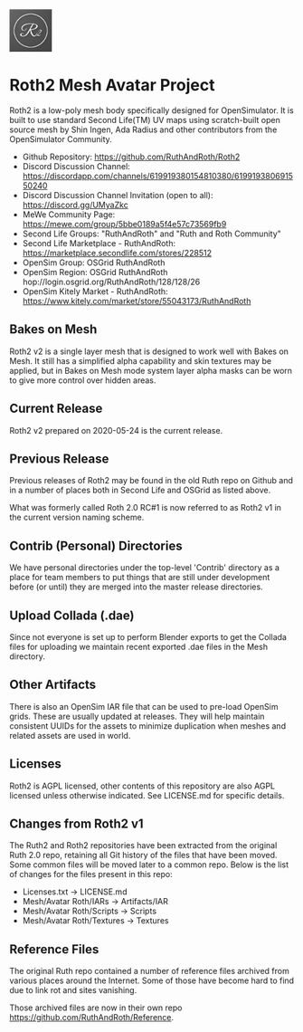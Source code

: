 <img src="Textures/r2-logo-white-grey-flat.png" width="75" height="75">

# Roth2 Mesh Avatar Project

Roth2 is a low-poly mesh body specifically designed for OpenSimulator. It is built to use standard Second Life(TM) UV maps using scratch-built open source mesh by Shin Ingen, Ada Radius and other contributors from the OpenSimulator Community.

* Github Repository: https://github.com/RuthAndRoth/Roth2
* Discord Discussion Channel: https://discordapp.com/channels/619919380154810380/619919380691550240
* Discord Discussion Channel Invitation (open to all): https://discord.gg/UMyaZkc
* MeWe Community Page: https://mewe.com/group/5bbe0189a5f4e57c73569fb9
* Second Life Groups: "RuthAndRoth" and "Ruth and Roth Community"
* Second Life Marketplace - RuthAndRoth:  https://marketplace.secondlife.com/stores/228512
* OpenSim Group: OSGrid RuthAndRoth
* OpenSim Region: OSGrid RuthAndRoth hop://login.osgrid.org/RuthAndRoth/128/128/26
* OpenSim Kitely Market - RuthAndRoth: https://www.kitely.com/market/store/55043173/RuthAndRoth

## Bakes on Mesh

Roth2 v2 is a single layer mesh that is designed to work well with Bakes on Mesh.  It still has a simplified alpha capability and skin textures may be applied, but in Bakes on Mesh mode system layer alpha masks can be worn to give more control over hidden areas.

## Current Release

Roth2 v2 prepared on 2020-05-24 is the current release.

## Previous Release

Previous releases of Roth2 may be found in the old Ruth repo on Github and
in a number of places both in Second Life and OSGrid as listed above.

What was formerly called Roth 2.0 RC#1 is now referred to as Roth2 v1 in the current version naming scheme.

## Contrib (Personal) Directories

We have personal directories under the top-level 'Contrib' directory as a place for
team members to put things that are still under development before (or until)
they are merged into the master release directories.

## Upload Collada (.dae)

Since not everyone is set up to perform Blender exports to get the Collada
files for uploading we maintain recent exported .dae files in the Mesh directory.

## Other Artifacts

There is also an OpenSim IAR file that can be used to pre-load OpenSim grids.
These are usually updated at releases. They will help maintain consistent UUIDs
for the assets to minimize duplication when meshes and related assets are used
in world.

## Licenses

Roth2 is AGPL licensed, other contents of this repository are also
AGPL licensed unless otherwise indicated.  See LICENSE.md for specific details.

## Changes from Roth2 v1

The Ruth2 and Roth2 repositories have been extracted from the original Ruth 2.0
repo, retaining all Git history of the files that have been moved.  Some common
files will be moved later to a common repo.  Below is the list of changes for the
files present in this repo:

* Licenses.txt -> LICENSE.md
* Mesh/Avatar Roth/IARs -> Artifacts/IAR
* Mesh/Avatar Roth/Scripts -> Scripts
* Mesh/Avatar Roth/Textures -> Textures

## Reference Files

The original Ruth repo contained a number of reference files archived from
various places around the Internet.  Some of those have become hard to find
due to link rot and sites vanishing.

Those archived files are now in their own repo https://github.com/RuthAndRoth/Reference.
